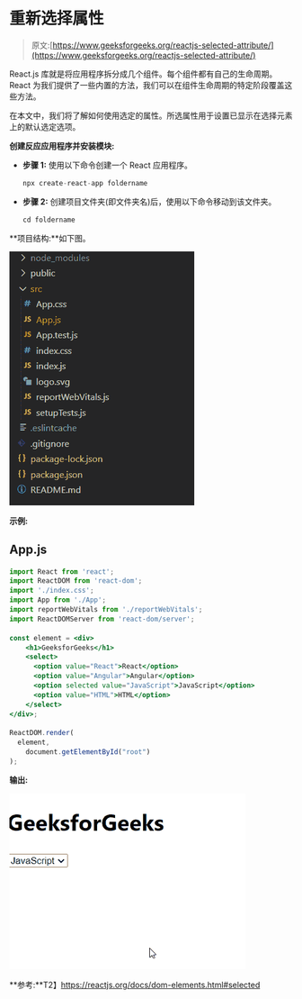 # 重新选择属性

> 原文:[https://www.geeksforgeeks.org/reactjs-selected-attribute/](https://www.geeksforgeeks.org/reactjs-selected-attribute/)

React.js 库就是将应用程序拆分成几个组件。每个组件都有自己的生命周期。React 为我们提供了一些内置的方法，我们可以在组件生命周期的特定阶段覆盖这些方法。

在本文中，我们将了解如何使用选定的属性。所选属性用于设置已显示在选择元素上的默认选定选项。

**创建反应应用程序并安装模块:**

*   **步骤 1:** 使用以下命令创建一个 React 应用程序。

    ```jsx
    npx create-react-app foldername
    ```

*   **步骤 2:** 创建项目文件夹(即文件夹名)后，使用以下命令移动到该文件夹。

    ```jsx
    cd foldername
    ```

**项目结构:**如下图。

![](img/f04ae0d8b722a9fff0bd9bd138b29c23.png)

**示例:**

## App.js

```jsx
import React from 'react';
import ReactDOM from 'react-dom';
import './index.css';
import App from './App';
import reportWebVitals from './reportWebVitals';
import ReactDOMServer from 'react-dom/server';

const element = <div>
    <h1>GeeksforGeeks</h1>
    <select>
      <option value="React">React</option>
      <option value="Angular">Angular</option>
      <option selected value="JavaScript">JavaScript</option>
      <option value="HTML">HTML</option>
    </select>
</div>;

ReactDOM.render(
  element,
    document.getElementById("root")
);
```

**输出:**

![](img/63e49937c4ed546579f0938ac584774d.png)

**参考:**T2】https://reactjs.org/docs/dom-elements.html#selected